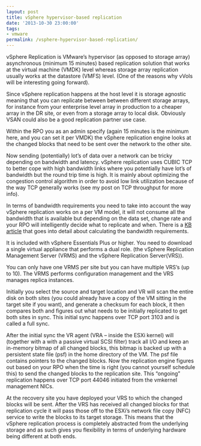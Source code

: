 ```yaml
---
layout: post
title: vSphere hypervisor-based replication
date: '2013-10-30 23:00:00'
tags:
- vmware
permalink: /vsphere-hypervisor-based-replication/
---
```


vSphere Replication is VMware’s hypervisor (as opposed to storage array) asynchronous (minimum 15 minutes) based replication solution that works at the virtual machine (VMDK) level whereas storage array replication usually works at the datastore (VMFS) level. (One of the reasons why vVols will be interesting going forward).

Since vSphere replication happens at the host level it is storage agnostic meaning that you can replicate between between different storage arrays, for instance from your enterprise level array in production to a cheaper array in the DR site, or even from a storage array to local disk. Obviously VSAN could also be a good replication partner use case.

Within the RPO you as an admin specify (again 15 minutes is the minimum here, and you can set it per VMDK) the vSphere replication engine looks at the changed blocks that need to be sent over the network to the other site.

Now sending (potentially) lot’s of data over a network can be tricky depending on bandwidth and latency. vSphere replication uses CUBIC TCP to better cope with high bandwidth links where you potentially have lot’s of bandwidth but the round trip time is high. It is mainly about optimizing the congestion control algorithm in order to avoid low link utilization because of the way TCP generally works (see my post on TCP throughput for more info).

In terms of bandwidth requirements you need to take into account the way vSphere replication works on a per VM model, it will not consume all the bandwidth that is available but depending on the data set, change rate and your RPO will intelligently decide what to replicate and when. There is a [KB article](https://kb.vmware.com/selfservice/microsites/search.do?language=en_US&cmd=displayKC&externalId=2037268) that goes into detail about calculating the bandwidth requirements.

It is included with vSphere Essentials Plus or higher. You need to download a single virtual appliance that performs a dual role. (the vSphere Replication Management Server (VRMS) and the vSphere Replication Server(VRS)).

You can only have one VRMS per site but you can have multiple VRS’s (up to 10). The VRMS performs configuration management and the VRS manages replica instances.

Initially you select the source and target location and VR will scan the entire disk on both sites (you could already have a copy of the VM sitting in the target site if you want), and generate a checksum for each block, it then compares both and figures out what needs to be initially replicated to get both sites in sync. This initial sync happens over TCP port 3103 and is called a full sync.

After the initial sync the VR agent (VRA – inside the ESXi kernel) will (together with a with a passive virtual SCSI filter) track all I/O and keep an in-memory bitmap of all changed blocks, this bitmap is backed up with a persistent state file (psf) in the home directory of the VM. The psf file contains pointers to the changed blocks. Now the replication engine figures out based on your RPO when the time is right (you cannot yourself schedule this) to send the changed blocks to the replication site. This “ongoing” replication happens over TCP port 44046 initiated from the vmkernel management NICs.

At the recovery site you have deployed your VRS to which the changed blocks will be sent. After the VRS has received all changed blocks for that replication cycle it will pass those off to the ESXi’s network file copy (NFC) service to write the blocks to its target storage. This means that the vSphere replication process is completely abstracted from the underlying storage and as such gives you flexibility in terms of underlying hardware being different at both ends.

